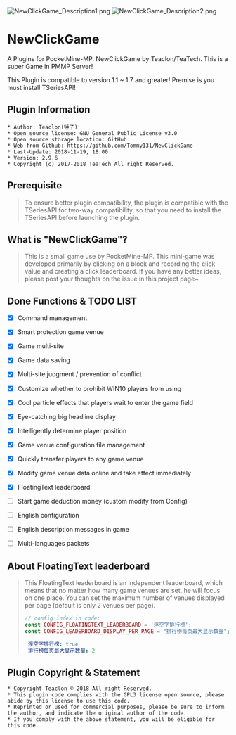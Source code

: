 <img src="https://github.com/Tommy131/NewClickGame/blob/master/resources/S81124-230348.jpg?raw=true" alt="NewClickGame_Description1.png"/>
<img src="https://github.com/Tommy131/NewClickGame/blob/master/resources/S81124-053026.jpg?raw=true" alt="NewClickGame_Description2.png"/>


# NewClickGame
A Plugins for PocketMine-MP. NewClickGame by Teaclon/TeaTech. This is a super Game in PMMP Server!

This Plugin is compatible to version 1.1 ~ 1.7 and greater! Premise is you must install TSeriesAPI!


## Plugin Information
	* Author: Teaclon(锤子)
	* Open source license: GNU General Public License v3.0
	* Open source storage location: GitHub
	* Web from Github: https://github.com/Tommy131/NewClickGame
	* Last-Update: 2018-11-19, 18:00
	* Version: 2.9.6
    * Copyright (c) 2017-2018 TeaTech All right Reserved.


## Prerequisite
> To ensure better plugin compatibility, the plugin is compatible with the TSeriesAPI for two-way compatibility, so that you need to install the TSeriesAPI before launching the plugin.


## What is "NewClickGame"?
> This is a small game use by PocketMine-MP. This mini-game was developed primarily by clicking on a block and recording the click value and creating a click leaderboard. If you have any better ideas, please post your thoughts on the issue in this project page~


## Done Functions & TODO LIST
- [x] Command management
- [x] Smart protection game venue
- [x] Game multi-site
- [x] Game data saving
- [x] Multi-site judgment / prevention of conflict
- [x] Customize whether to prohibit WIN10 players from using
- [x] Cool particle effects that players wait to enter the game field
- [x] Eye-catching big headline display
- [x] Intelligently determine player position
- [x] Game venue configuration file management
- [x] Quickly transfer players to any game venue
- [x] Modify game venue data online and take effect immediately
- [x] FloatingText leaderboard
- [ ] Start game deduction money (custom modify from Config)
- [ ] English configuration
- [ ] English description messages in game
- [ ] Multi-languages packets


## About FloatingText leaderboard
> This FloatingText leaderboard is an independent leaderboard, which means that no matter how many game venues are set, he will focus on one place. You can set the maximum number of venues displayed per page (default is only 2 venues per page).
> ``` php
> // config index in code:
> const CONFIG_FLOATINGTEXT_LEADERBOARD = '浮空字排行榜';
> const CONFIG_LEADERBOARD_DISPLAY_PER_PAGE = "排行榜每页最大显示数量";
> ```
> ``` yaml
>  浮空字排行榜: true
>  排行榜每页最大显示数量: 2
> ```



## Plugin Copyright & Statement
	* Copyright Teaclon © 2018 All right Reserved.
	* This plugin code complies with the GPL3 license open source, please abide by this license to use this code.
	* Reprinted or used for commercial purposes, please be sure to inform the author, and indicate the original author of the code.
	* If you comply with the above statement, you will be eligible for this code.
